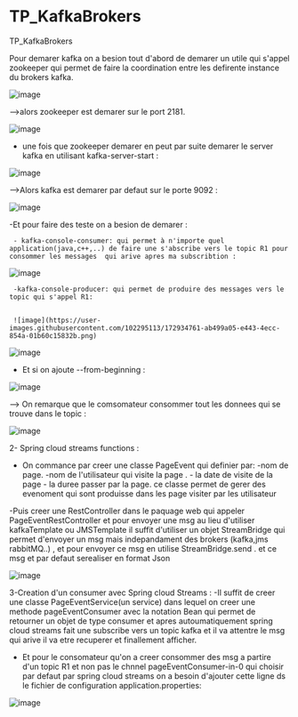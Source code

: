 # TP_KafkaBrokers
TP_KafkaBrokers


Pour demarer kafka on a besion tout d'abord de demarer un utile qui s'appel zookeeper qui permet de faire la coordination entre les defirente instance du brokers kafka.

![image](https://user-images.githubusercontent.com/102295113/172881882-da8948f5-41f5-412b-af43-7784dcfa5d41.png)

-->alors zookeeper est demarer sur le port 2181.

 ![image](https://user-images.githubusercontent.com/102295113/172882014-ab755cc6-1ad1-4fae-a7d2-cab2ce8736aa.png)
 
 - une fois que zookeeper demarer en peut par suite demarer le server kafka en utilisant kafka-server-start :
 
 ![image](https://user-images.githubusercontent.com/102295113/172883791-a69fddf6-3cea-4d4d-949a-27ff08a055ce.png)
 
 -->Alors kafka est demarer par defaut sur le porte 9092 :
 
 ![image](https://user-images.githubusercontent.com/102295113/172888547-c8c9401c-594a-4b7a-9206-00ff74a0b11b.png)

 -Et pour faire des teste on a besion de demarer :
 
     - kafka-console-consumer: qui permet à n'importe quel application(java,c++,..) de faire une s'abscribe vers le topic R1 pour consommer les messages  qui arive apres ma subscribtion :
     
![image](https://user-images.githubusercontent.com/102295113/172930702-202c3ddb-012b-44a6-9c69-ed7ff0891410.png)


      
     -kafka-console-producer: qui permet de produire des messages vers le topic qui s'appel R1:
     
     
     ![image](https://user-images.githubusercontent.com/102295113/172934761-ab499a05-e443-4ecc-854a-01b60c15832b.png)

    
![image](https://user-images.githubusercontent.com/102295113/172933966-a4f8e440-d218-4ac0-a106-36c928d0681b.png)

- Et si on ajoute --from-beginning :

![image](https://user-images.githubusercontent.com/102295113/172934489-91e3a338-57d9-4790-92bf-2f57c207ffde.png)

--> On remarque que le comsomateur consommer  tout les donnees qui se trouve dans le topic :

![image](https://user-images.githubusercontent.com/102295113/172934296-829c38b7-47d9-4b4d-8ea6-c1cd1890991f.png)

2- Spring cloud streams functions :

- On commance par creer une classe PageEvent qui definier par:
     -nom de page.
     -nom de l'utilisateur qui visite la page .
      - la date de visite de la page
      -  la duree passer par la page.
 ce classe permet de gerer des evenoment qui sont produisse dans les page visiter par les utilisateur
 
 -Puis creer une RestController dans le paquage web qui appeler PageEventRestController et pour envoyer une msg au lieu d'utiliser kafkaTemplate ou JMSTemplate il suffit d'utiliser un objet  StreamBridge qui permet d'envoyer un msg mais  indepandament des brokers (kafka,jms rabbitMQ..) , et pour envoyer ce msg en utilise StreamBridge.send . et ce msg et par defaut serealiser en format Json
 
![image](https://user-images.githubusercontent.com/102295113/172953780-1827de39-1e39-45a3-a9de-70015e14f757.png)

3-Creation d'un  consumer avec Spring cloud Streams :
-Il suffit de creer une classe PageEventService(un service) dans lequel on creer une methode pageEventConsumer avec la notation Bean qui permet de retourner un objet de type consumer et apres autoumatiquement spring cloud streams fait une subscribe vers un topic kafka et il va attentre le msg qui arive il va etre recuperer et finallement afficher.

- Et pour le consomateur qu'on a creer consommer des msg a partire d'un topic R1 et non pas le chnnel pageEventConsumer-in-0 qui choisir par defaut par spring cloud streams on a besoin d'ajouter cette ligne ds le fichier de configuration application.properties:

![image](https://user-images.githubusercontent.com/102295113/172955134-b8d6d6b7-49fb-49b1-9f18-b46c1e94bf9d.png)





 





     
     
     


 

